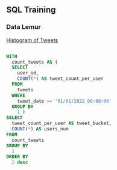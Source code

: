 ## SQL Training 

### Data Lemur

[Histogram of Tweets](https://datalemur.com/questions/sql-histogram-tweets)

```SQL

WITH
  count_tweets AS (
  SELECT
    user_id,
    COUNT(*) AS tweet_count_per_user
  FROM
    tweets
  WHERE
    tweet_date >= '01/01/2022 00:00:00'
  GROUP BY
    1 )
SELECT
  tweet_count_per_user AS tweet_bucket,
  COUNT(*) AS users_num
FROM
  count_tweets
GROUP BY
  1
ORDER BY
  2 desc

```